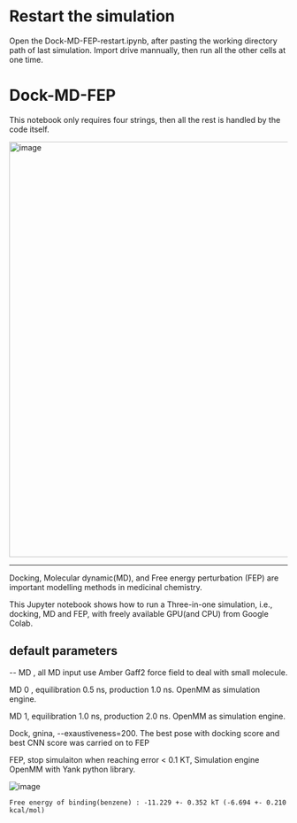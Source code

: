 # 

# Restart the simulation

Open the Dock-MD-FEP-restart.ipynb, after pasting the working directory path of last simulation. Import drive mannually, then run all the other cells at one time.

# **Dock-MD-FEP**

This notebook only requires four strings, then all the rest is handled by the code itself. 

<img width="751" alt="image" src="https://user-images.githubusercontent.com/75652473/191947254-e0a25965-99e5-449e-8b44-c7fbfd452760.png">



---
Docking, Molecular dynamic(MD), and Free energy perturbation (FEP) are important modelling methods in medicinal chemistry.

This Jupyter notebook shows how to run a Three-in-one simulation, i.e., docking, MD and FEP, with freely available GPU(and CPU) from Google Colab.


## default parameters

--
MD , all MD input use Amber Gaff2 force field to deal with small molecule.

MD 0 , equilibration 0.5 ns, production 1.0 ns. OpenMM as simulation engine.

MD 1,  equilibration 1.0 ns, production 2.0 ns. OpenMM as simulation engine.

Dock, gnina, --exaustiveness=200. The best pose with docking score and best CNN score was carried on to FEP 

FEP, stop simulaiton when reaching error < 0.1 KT, Simulation engine OpenMM with Yank python library.


![image](https://user-images.githubusercontent.com/75652473/191434271-024479e8-caad-4c18-8aaa-cf62817dd1d2.png)

```Free energy of binding(benzene) : -11.229 +- 0.352 kT (-6.694 +- 0.210 kcal/mol)```
